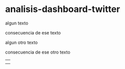 # analisis-dashboard-twitter

<table>
  <td>
    <tr>
      <p>algun texto
      </p>
    </tr>
    <tr>
      <p>
        consecuencia de ese texto
      </p>
    </tr>
  </td>
  <td>
    <tr>
      <p>algun otro texto
      </p>
    </tr>
    <tr>
      <p>
        consecuencia de ese otro texto
      </p>
    </tr>
  </td>
</table>

